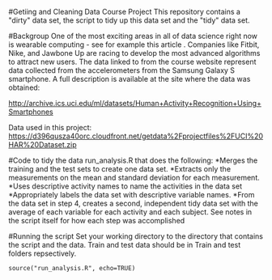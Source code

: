 #Getiing and Cleaning Data Course Project
This repository contains a "dirty" data set, the script to tidy up this data set and the "tidy" data set.

#Backgroup
One of the most exciting areas in all of data science right now is wearable computing - see for example this article . Companies like Fitbit, Nike, and Jawbone Up are racing to develop the most advanced algorithms to attract new users. The data linked to from the course website represent data collected from the accelerometers from the Samsung Galaxy S smartphone. A full description is available at the site where the data was obtained: 

http://archive.ics.uci.edu/ml/datasets/Human+Activity+Recognition+Using+Smartphones

Data used in this project: https://d396qusza40orc.cloudfront.net/getdata%2Fprojectfiles%2FUCI%20HAR%20Dataset.zip

#Code to tidy the data
run_analysis.R that does the following: 
*Merges the training and the test sets to create one data set.
*Extracts only the measurements on the mean and standard deviation for each measurement. 
*Uses descriptive activity names to name the activities in the data set
*Appropriately labels the data set with descriptive variable names. 
*From the data set in step 4, creates a second, independent tidy data set with the average of each variable for each activity and each subject.
See notes in the script itself for how each step was accomplished

#Running the script
Set your working directory to the directory that contains the script and the data.  Train and test data should be in Train and test folders repsectively.
```
source("run_analysis.R", echo=TRUE)
```